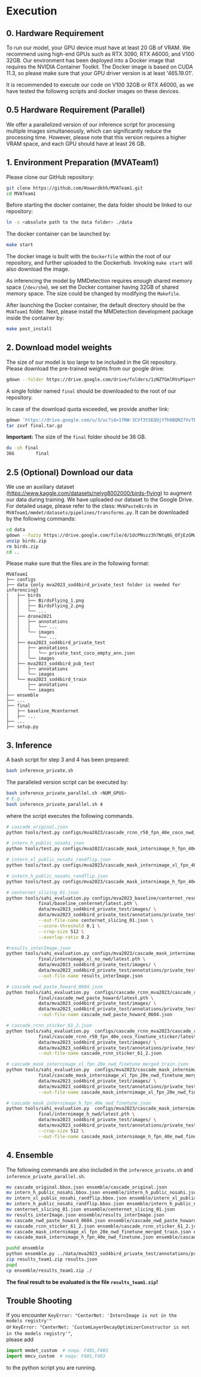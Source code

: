 # Execution

## 0. Hardware Requirement
To run our model, your GPU device must have at least 20 GB of VRAM. We recommend using high-end GPUs such as RTX 3090, RTX A6000, and V100 32GB. Our environment has been deployed into a Docker image that requires the NVIDIA Container Toolkit. The Docker image is based on CUDA 11.3, so please make sure that your GPU driver version is at least '465.19.01'.

It is recommended to execute our code on V100 32GB or RTX A6000, as we have tested the following scripts and docker images on these devices.

## 0.5 Hardware Requirement (Parallel)
We offer a parallelized version of our inference script for processing multiple images simultaneously, which can significantly reduce the processing time. However, please note that this version requires a higher VRAM space, and each GPU should have at least 26 GB.

## 1. Environment Preparation (MVATeam1)

Please clone our GitHub repository:

```bash
git clone https://github.com/Howardkhh/MVATeam1.git
cd MVATeam1
```

Before starting the docker container, the data folder should be linked to our repository:

```bash
ln -s <absolute path to the data folder> ./data
```

The docker container can be launched by:

```bash
make start
```

The docker image is built with the `Dockerfile` within the root of our repository, and further uploaded to the Dockerhub. Invoking `make start` will also download the image.

As inferencing the model by MMDetection requires enough shared memory space (`/dev/shm`), we set the Docker container having 32GB of shared memory space. The size could be changed by modifying the `Makefile`.

After launching the Docker container, the default directory should be the `MVATeam1` folder. Next, please install the MMDetection development package inside the container by:

```bash
make post_install
```

## 2. Download model weights

The size of our model is too large to be included in the Git repository. Please download the pre-trained weights from our google drive:

```bash
gdown --folder https://drive.google.com/drive/folders/1zNZTGmlRVsPSpxrVwpik17I2w3XLbqDc?usp=share_link
```

A single folder named `final` should be downloaded to the root of our repository. 

In case of the download quota exceeded, we provide another link:
```bash
gdown 'https://drive.google.com/u/3/uc?id=1fRW-3CVf3t5EQUjYfh6BQN27VvTRTn9a&export=download'
tar zxvf final.tar.gz
```

**Important:** The size of the `final` folder should be 36 GB.
```bash
du -sh final
36G        final
```

## 2.5 (Optional) Download our data

We use an auxiliary dataset (https://www.kaggle.com/datasets/nelyg8002000/birds-flying) to augment our data during training. We have uploaded our dataset to the Google Drive. For detailed usage, please refer to the class: `MVAPasteBirds` in `MVATeam1/mmdet/datasets/pipelines/transforms.py`. It can be downloaded by the following commands:

```bash
cd data
gdown --fuzzy https://drive.google.com/file/d/1dcPNszz3h7Ntq0G_OfjEzGMwc9OAv7uQ/view?usp=share_link
unzip birds.zip
rm birds.zip
cd ..
```

Please make sure that the files are in the following format:
```
MVATeam1
├── configs
├── data {only mva2023_sod4bird_private_test folder is needed for inferencing}
│   ├── birds
│   │   ├── BirdsFlying_1.png
│   │   ├── BirdsFlying_2.png
│   │   └── ...
│   ├── drone2021
│   │   ├── annotations
│   │   │   └── ...
│   │   └── images
│   │       └── ...
│   ├── mva2023_sod4bird_private_test
│   │   ├── annotations
│   │   │   └── private_test_coco_empty_ann.json
│   │   └── images
│   ├── mva2023_sod4bird_pub_test
│   │   ├── annotations
│   │   └── images
│   └── mva2023_sod4bird_train
│       ├── annotations
│       └── images
├── ensemble
├── ...
├── final
│   ├── baseline_Mcenternet
│   ├── ...
├── ...
├── setup.py
```

## 3. Inference
A bash script for step 3 and 4 has been prepared:
```bash
bash inference_private.sh
```
The paralleled version script can be executed by:
```bash
bash inference_private_parallel.sh <NUM_GPUS>
# E.g.:
bash inference_private_parallel.sh 4
```

where the script executes the following commands.
```bash
# cascade_original.json
python tools/test.py configs/mva2023/cascade_rcnn_r50_fpn_40e_coco_nwd_finetune.py final/cascade_rcnn_r50_fpn_40e_coco_nwd_finetune/latest.pth --format-only --eval-options jsonfile_prefix=cascade_original

# intern_h_public_nosahi.json
python tools/test.py configs/mva2023/cascade_mask_internimage_h_fpn_40e_nwd_finetune.py final/internimage_h_nwd/latest.pth --format-only --eval-options jsonfile_prefix=intern_h_public_nosahi

# intern_xl_public_nosahi_randflip.json
python tools/test.py configs/mva2023/cascade_mask_internimage_xl_fpn_40e_nwd_finetune.py final/internimage_xl_nwd/latest.pth --format-only --eval-options jsonfile_prefix=intern_xl_public_nosahi_randflip

# intern_h_public_nosahi_randflip.json
python tools/test.py configs/mva2023/cascade_mask_internimage_h_fpn_40e_nwd_finetune_tta_randflip.py final/internimage_h_nwd/latest.pth --format-only --eval-options jsonfile_prefix=intern_h_public_nosahi_randflip

# centernet_slicing_01.json
python tools/sahi_evaluation.py configs/mva2023_baseline/centernet_resnet18_140e_coco_inference.py \
			final/baseline_centernet/latest.pth \
			data/mva2023_sod4bird_private_test/images/ \
			data/mva2023_sod4bird_private_test/annotations/private_test_coco_empty_ann.json \
			--out-file-name centernet_slicing_01.json \
			--score-threshold 0.1 \
			--crop-size 512 \
			--overlap-ratio 0.2

#results_interImage.json
python tools/sahi_evaluation.py configs/mva2023/cascade_mask_internimage_xl_fpn_finetune.py \
			final/internimage_xl_no_nwd/latest.pth \
		    data/mva2023_sod4bird_private_test/images/ \
		    data/mva2023_sod4bird_private_test/annotations/private_test_coco_empty_ann.json \
		    --out-file-name results_interImage.json

# cascade_nwd_paste_howard_0604.json
python tools/sahi_evaluation.py  configs/cascade_rcnn_mva2023/cascade_rcnn_r50_fpn_20e_coco_finetune_nwd_paste.py \
			final/cascade_nwd_paste_howard/latest.pth \
		    data/mva2023_sod4bird_private_test/images/ \
		    data/mva2023_sod4bird_private_test/annotations/private_test_coco_empty_ann.json \
		    --out-file-name cascade_nwd_paste_howard_0604.json

# cascade_rcnn_sticker_61_2.json
python tools/sahi_evaluation.py  configs/cascade_rcnn_mva2023/cascade_rcnn_r50_fpn_40e_coco_finetune_sticker.py \
			final/cascade_rcnn_r50_fpn_40e_coco_finetune_sticker/latest.pth \
		    data/mva2023_sod4bird_private_test/images/ \
		    data/mva2023_sod4bird_private_test/annotations/private_test_coco_empty_ann.json \
		    --out-file-name cascade_rcnn_sticker_61_2.json

# cascade_mask_internimage_xl_fpn_20e_nwd_finetune_merged_train.json
python tools/sahi_evaluation.py  configs/mva2023/cascade_mask_internimage_xl_fpn_20e_nwd_finetune_merged_train.py \
			final/cascade_mask_internimage_xl_fpn_20e_nwd_finetune_merged_train/latest.pth \
		    data/mva2023_sod4bird_private_test/images/ \
		    data/mva2023_sod4bird_private_test/annotations/private_test_coco_empty_ann.json \
		    --out-file-name cascade_mask_internimage_xl_fpn_20e_nwd_finetune_merged_train.json

# cascade_mask_internimage_h_fpn_40e_nwd_finetune.json
python tools/sahi_evaluation.py  configs/mva2023/cascade_mask_internimage_h_fpn_40e_nwd_finetune.py \
			final/internimage_h_nwd/latest.pth \
		    data/mva2023_sod4bird_private_test/images/ \
		    data/mva2023_sod4bird_private_test/annotations/private_test_coco_empty_ann.json \
			--crop-size 512 \
		    --out-file-name cascade_mask_internimage_h_fpn_40e_nwd_finetune.json
```

## 4. Ensemble

The following commands are also included in the `inference_private.sh` and `inference_private_parallel.sh`.
```bash
mv cascade_original.bbox.json ensemble/cascade_original.json
mv intern_h_public_nosahi.bbox.json ensemble/intern_h_public_nosahi.json
mv intern_xl_public_nosahi_randflip.bbox.json ensemble/intern_xl_public_nosahi_randflip.json
mv intern_h_public_nosahi_randflip.bbox.json ensemble/intern_h_public_nosahi_randflip.json
mv centernet_slicing_01.json ensemble/centernet_slicing_01.json
mv results_interImage.json ensemble/results_interImage.json
mv cascade_nwd_paste_howard_0604.json ensemble/cascade_nwd_paste_howard_0604.json
mv cascade_rcnn_sticker_61_2.json ensemble/cascade_rcnn_sticker_61_2.json
mv cascade_mask_internimage_xl_fpn_20e_nwd_finetune_merged_train.json ensemble/cascade_mask_internimage_xl_fpn_20e_nwd_finetune_merged_train.json
mv cascade_mask_internimage_h_fpn_40e_nwd_finetune.json ensemble/cascade_mask_internimage_h_fpn_40e_nwd_finetune.json

pushd ensemble
python ensemble.py ../data/mva2023_sod4bird_private_test/annotations/private_test_coco_empty_ann.json
zip results_team1.zip results.json
popd
cp ensemble/results_team1.zip ./
```

**The final result to be evaluated is the file `results_team1.zip`!**

## Trouble Shooting
If you encounter 
```KeyError: "CenterNet: 'InternImage is not in the models registry'"```\
or
```KeyError: "CenterNet: 'CustomLayerDecayOptimizerConstructor is not in the models registry'"```,\
please add
```python
import mmdet_custom  # noqa: F401,F403
import mmcv_custom  # noqa: F401,F403
```
to the python script you are running.
